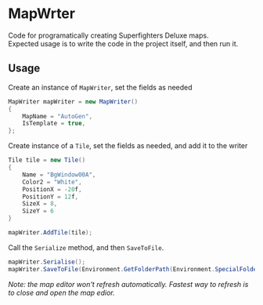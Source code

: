 # MapWrter

Code for programatically creating Superfighters Deluxe maps.  
Expected usage is to write the code in the project itself, and then run it.  

## Usage
Create an instance of `MapWriter`, set the fields as needed
```cs
MapWriter mapWriter = new MapWriter()
{
    MapName = "AutoGen",
    IsTemplate = true,
};
```
  
Create instance of a `Tile`, set the fields as needed, and add it to the writer
```cs
Tile tile = new Tile()
{
    Name = "BgWindow00A",
    Color2 = "White",
    PositionX = -20f,
    PositionY = 12f,
    SizeX = 8,
    SizeY = 6
}

mapWriter.AddTile(tile);
```

Call the `Serialize` method, and then `SaveToFile`. 

```cs
mapWriter.Serialise();
mapWriter.SaveToFile(Environment.GetFolderPath(Environment.SpecialFolder.MyDocuments)+ "\\Superfighters Deluxe\\Maps\\Custom\\autogen.sfdm");
```

_Note: the map editor won't refresh automatically. Fastest way to refresh is to close and open the map edior._
